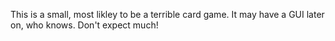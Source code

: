 This is a small, most likley to be a terrible card game. It may have a GUI later on, who knows.
Don't expect much!

